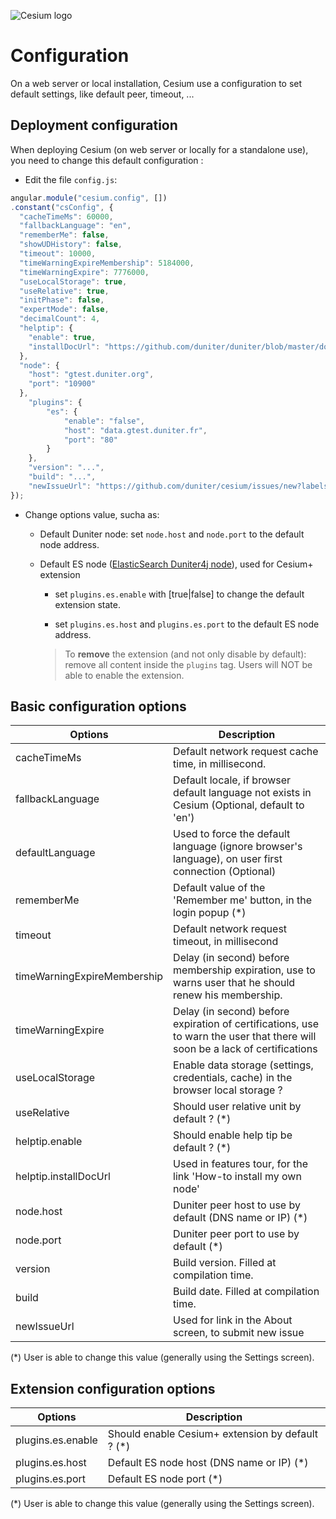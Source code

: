 ![Cesium logo](https://github.com/duniter/cesium/raw/master/www/img/logo_144px.png)

# Configuration

On a web server or local installation, Cesium use a configuration to set default settings, like default peer, timeout, ...
   
## Deployment configuration

When deploying Cesium (on web server or locally for a standalone use), you need to change this default configuration :

- Edit the file `config.js`:  
```js
angular.module("cesium.config", [])
.constant("csConfig", {
  "cacheTimeMs": 60000,
  "fallbackLanguage": "en",
  "rememberMe": false,
  "showUDHistory": false,
  "timeout": 10000,
  "timeWarningExpireMembership": 5184000,
  "timeWarningExpire": 7776000,
  "useLocalStorage": true,
  "useRelative": true,
  "initPhase": false,
  "expertMode": false,
  "decimalCount": 4,
  "helptip": {
    "enable": true,
    "installDocUrl": "https://github.com/duniter/duniter/blob/master/doc/install-a-node.md"
  },
  "node": {
    "host": "gtest.duniter.org",
    "port": "10900"
  },
	"plugins": {
		"es": {
			"enable": "false",
			"host": "data.gtest.duniter.fr",
			"port": "80"
		}
	},
	"version": "...",
	"build": "...",
	"newIssueUrl": "https://github.com/duniter/cesium/issues/new?labels=bug"
});
```

- Change options value, sucha as: 

    * Default Duniter node: set `node.host` and `node.port` to the default node address. 
   
    * Default ES node ([ElasticSearch Duniter4j node](https://github.com/duniter/duniter4j)), used for Cesium+ extension 
 
         * set `plugins.es.enable` with [true|false] to change the default extension state.
      
         * set `plugins.es.host` and `plugins.es.port` to the default ES node address.
      
         > To **remove** the extension (and not only disable by default): remove all content inside the `plugins` tag.
         > Users will NOT be able to enable the extension.

       
## Basic configuration options


Options                     | Description
--------------------------- | ------------------------------------------------------------------------------------------------------------------------------
cacheTimeMs                 | Default network request cache time, in millisecond.
fallbackLanguage            | Default locale, if browser default language not exists in Cesium (Optional, default to 'en')
defaultLanguage             | Used to force the default language (ignore browser's language), on user first connection (Optional) 
rememberMe                  | Default value of the 'Remember me' button, in the login popup (*)
timeout                     | Default network request timeout, in millisecond
timeWarningExpireMembership | Delay (in second) before membership expiration, use to warns user that he should renew his membership. 
timeWarningExpire           | Delay (in second) before expiration of certifications, use to warn the user that there will soon be a lack of certifications 
useLocalStorage             | Enable data storage (settings, credentials, cache) in the browser local storage ?
useRelative                 | Should user relative unit by default ? (*)
helptip.enable              | Should enable help tip be default ? (*)
helptip.installDocUrl       | Used in features tour, for the link 'How-to install my own node' 
node.host                   | Duniter peer host to use by default (DNS name or IP) (*)
node.port                   | Duniter peer port to use by default (*)
version                     | Build version. Filled at compilation time.
build                       | Build date. Filled at compilation time.
newIssueUrl                 | Used for link in the About screen, to submit new issue


(*) User is able to change this value (generally using the Settings screen).


## Extension configuration options


Options                     | Description
--------------------------- | -------------------------------------------------
plugins.es.enable           | Should enable Cesium+ extension by default ? (*)
plugins.es.host             | Default ES node host (DNS name or IP) (*)
plugins.es.port             | Default ES node port (*)


(*) User is able to change this value (generally using the Settings screen).